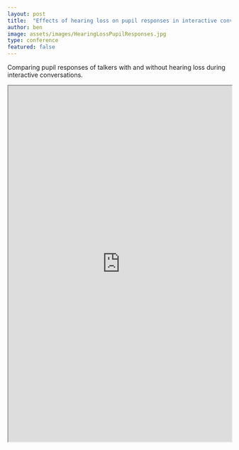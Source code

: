```yaml
---
layout: post
title:  "Effects of hearing loss on pupil responses in interactive conversation"
author: ben
image: assets/images/HearingLossPupilResponses.jpg
type: conference
featured: false
---
```


Comparing pupil responses of talkers with and without hearing loss during interactive conversations.

<iframe src="https://drive.google.com/file/d/1mEgh0d5rzKvms2HQAcRIzLEdS04NZxNq/preview" style="width:100%;" height="800px" allow="autoplay"></iframe>
